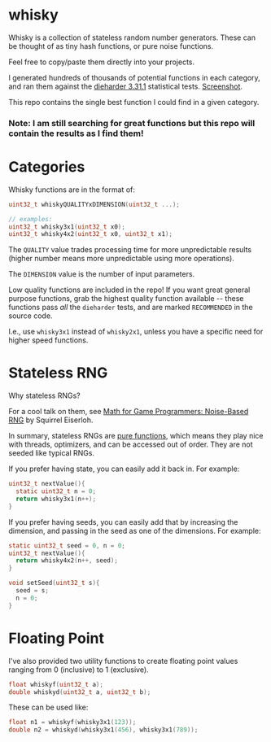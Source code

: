 whisky
======

Whisky is a collection of stateless random number generators.  These can be thought of as tiny hash
functions, or pure noise functions.

Feel free to copy/paste them directly into your projects.

I generated hundreds of thousands of potential functions in each category, and ran them against the
[dieharder 3.31.1](http://webhome.phy.duke.edu/~rgb/General/dieharder.php) statistical tests.
[Screenshot](https://github.com/velipso/whisky/blob/main/screenshot.png).

This repo contains the single best function I could find in a given category.

### Note: I am still searching for great functions but this repo will contain the results as I find them!

Categories
==========

Whisky functions are in the format of:

```c
uint32_t whiskyQUALITYxDIMENSION(uint32_t ...);

// examples:
uint32_t whisky3x1(uint32_t x0);
uint32_t whisky4x2(uint32_t x0, uint32_t x1);
```

The `QUALITY` value trades processing time for more unpredictable results (higher number means more
unpredictable using more operations).

The `DIMENSION` value is the number of input parameters.

Low quality functions are included in the repo!  If you want great general purpose functions, grab
the highest quality function available -- these functions pass _all_ the `dieharder` tests, and are
marked `RECOMMENDED` in the source code.

I.e., use `whisky3x1` instead of `whisky2x1`, unless you have a specific need for higher speed
functions.

Stateless RNG
=============

Why stateless RNGs?

For a cool talk on them, see
[Math for Game Programmers: Noise-Based RNG](https://www.youtube.com/watch?v=LWFzPP8ZbdU) by
Squirrel Eiserloh.

In summary, stateless RNGs are [pure functions](https://en.wikipedia.org/wiki/Pure_function), which
means they play nice with threads, optimizers, and can be accessed out of order.  They are not
seeded like typical RNGs.

If you prefer having state, you can easily add it back in.  For example:

```c
uint32_t nextValue(){
  static uint32_t n = 0;
  return whisky3x1(n++);
}
```

If you prefer having seeds, you can easily add that by increasing the dimension, and passing in the
seed as one of the dimensions.  For example:

```c
static uint32_t seed = 0, n = 0;
uint32_t nextValue(){
  return whisky4x2(n++, seed);
}

void setSeed(uint32_t s){
  seed = s;
  n = 0;
}
```

Floating Point
==============

I've also provided two utility functions to create floating point values ranging from 0 (inclusive)
to 1 (exclusive).

```c
float whiskyf(uint32_t a);
double whiskyd(uint32_t a, uint32_t b);
```

These can be used like:

```c
float n1 = whiskyf(whisky3x1(123));
double n2 = whiskyd(whisky3x1(456), whisky3x1(789));
```
